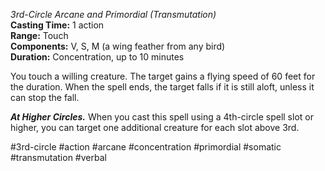 *3rd-Circle Arcane and Primordial (Transmutation)*    
**Casting Time:** 1 action    
**Range:** Touch  
**Components:** V, S, M (a wing feather from any bird)  
**Duration:** Concentration, up to 10 minutes

You touch a willing creature. The target gains a flying speed of 60 feet for the duration. When the spell ends, the target falls if it is still aloft, unless it can stop the fall.

***At Higher Circles.*** When you cast this spell using a 4th-circle spell slot or higher, you can target one additional creature for each slot above 3rd.

#3rd-circle #action #arcane #concentration #primordial #somatic #transmutation #verbal
